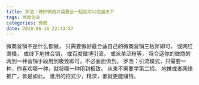 ```yaml
---
title: 罗浩：做好微商只需要会一招就可以吃遍天下
tags: 微商创业
categories: 微商
date: 2018-06-16 22:43:57
---
```


微商营销不是什么都做，
只需要做好最合适自己的微商营销三板斧即可，
或网红直播，
或线下地推会销，
或百度微博引流，
或派单泛粉等，
将合适你的微商的两到一种营销手段用到极致即可，不必面面俱到。
罗浩：引流模式，只需要一种，你喜欢哪一种，就将哪一种用到极致。
从来不需要学第二招。
地推或者网络推广，皆是如此。
谁用的招式少，精深，谁就更能赚钱。
